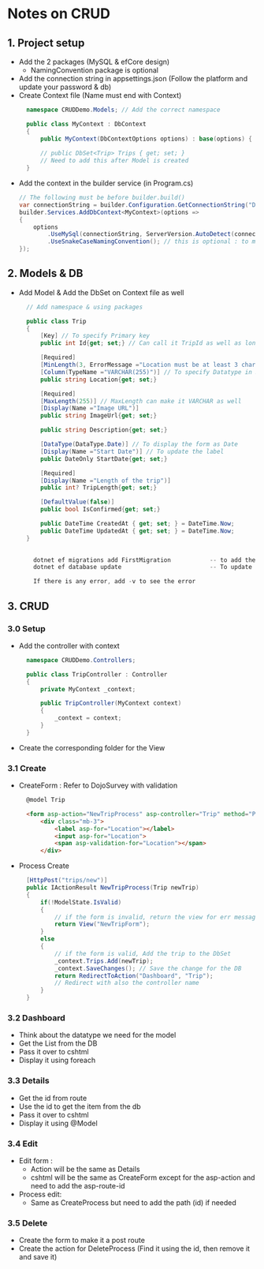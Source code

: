 # Notes on CRUD

## 1. Project setup
- Add the 2 packages (MySQL & efCore design)
  - NamingConvention package is optional
- Add the connection string in appsettings.json (Follow the platform and update your password & db)
- Create Context file (Name must end with Context)
  ```cs
    namespace CRUDDemo.Models; // Add the correct namespace

    public class MyContext : DbContext 
    {   
        public MyContext(DbContextOptions options) : base(options) { }    
        
        // public DbSet<Trip> Trips { get; set; } 
        // Need to add this after Model is created
    }
  ```
- Add the context in the builder service (in Program.cs)
    ```cs
    // The following must be before builder.build()
    var connectionString = builder.Configuration.GetConnectionString("DefaultConnection");
    builder.Services.AddDbContext<MyContext>(options =>
    {
        options
            .UseMySql(connectionString, ServerVersion.AutoDetect(connectionString))
            .UseSnakeCaseNamingConvention(); // this is optional : to make it snake_case in MySQL
    });
    ```


## 2. Models & DB
- Add Model & Add the DbSet on Context file as well
  ```cs
    // Add namespace & using packages

    public class Trip
    {
        [Key] // To specify Primary key
        public int Id{get; set;} // Can call it TripId as well as long as it is called Id at the end

        [Required]
        [MinLength(3, ErrorMessage ="Location must be at least 3 characters long")]
        [Column(TypeName ="VARCHAR(255)")] // To specify Datatype in SQL
        public string Location{get; set;}

        [Required]
        [MaxLength(255)] // MaxLength can make it VARCHAR as well
        [Display(Name ="Image URL")]
        public string ImageUrl{get; set;}

        public string Description{get; set;}

        [DataType(DataType.Date)] // To display the form as Date
        [Display(Name ="Start Date")] // To update the label
        public DateOnly StartDate{get; set;}

        [Required]
        [Display(Name ="Length of the trip")]
        public int? TripLength{get; set;}

        [DefaultValue(false)]
        public bool IsConfirmed{get; set;}

        public DateTime CreatedAt { get; set; } = DateTime.Now;
        public DateTime UpdatedAt { get; set; } = DateTime.Now;
    }
    
  ``` 

    ```s
        dotnet ef migrations add FirstMigration           -- to add the Migration file
        dotnet ef database update                         -- To update the database

        If there is any error, add -v to see the error
    ```

## 3. CRUD
### 3.0 Setup
- Add the controller with context
  ```cs
    namespace CRUDDemo.Controllers;

    public class TripController : Controller
    {
        private MyContext _context;

        public TripController(MyContext context)
        {
            _context = context;
        }
    }
  ```
- Create the corresponding folder for the View

### 3.1 Create
- CreateForm : Refer to DojoSurvey with validation
  ```html
    @model Trip

    <form asp-action="NewTripProcess" asp-controller="Trip" method="POST">
        <div class="mb-3">        
            <label asp-for="Location"></label>        
            <input asp-for="Location">        
            <span asp-validation-for="Location"></span>    
        </div>  
    ```
- Process Create
  ```csharp
    [HttpPost("trips/new")]
    public IActionResult NewTripProcess(Trip newTrip)
    {
        if(!ModelState.IsValid) 
        {
            // if the form is invalid, return the view for err messages
            return View("NewTripForm");
        }
        else 
        {
            // if the form is valid, Add the trip to the DbSet
            _context.Trips.Add(newTrip);
            _context.SaveChanges(); // Save the change for the DB
            return RedirectToAction("Dashboard", "Trip"); 
            // Redirect with also the controller name 
        }
    }

  ```
### 3.2 Dashboard
- Think about the datatype we need for the model
- Get the List from the DB
- Pass it over to cshtml 
- Display it using foreach 

### 3.3 Details
- Get the id from route
- Use the id to get the item from the db
- Pass it over to cshtml
- Display it using @Model

### 3.4 Edit
- Edit form : 
  - Action will be the same as Details
  - cshtml will be the same as CreateForm except for the asp-action and need to add the asp-route-id
- Process edit:
  - Same as CreateProcess but need to add the path (id) if needed

### 3.5 Delete
- Create the form to make it a post route
- Create the action for DeleteProcess (Find it using the id, then remove it and save it)
